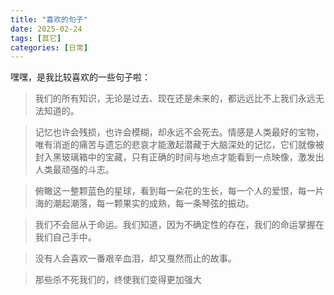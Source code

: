 ```yaml
---
title: "喜欢的句子"
date: 2025-02-24
tags: [其它]
categories: [日常]
---
```


嘿嘿，是我比较喜欢的一些句子啦：

> 我们的所有知识，无论是过去、现在还是未来的，都远远比不上我们永远无法知道的。

<!--more-->

> 记忆也许会残损，也许会模糊，却永远不会死去。情感是人类最好的宝物，唯有消逝的痛苦与遗忘的悲哀才能激起潜藏于大脑深处的记忆，它们就像被封入黑玻璃箱中的宝藏，只有正确的时间与地点才能看到一点映像，激发出人类最顽强的斗志。

> 俯瞰这一整颗蓝色的星球，看到每一朵花的生长，每一个人的爱恨，每一片海的潮起潮落，每一颗果实的成熟，每一条琴弦的振动。

> 我们不会屈从于命运。我们知道，因为不确定性的存在，我们的命运掌握在我们自己手中。

> 没有人会喜欢一番艰辛血泪，却又戛然而止的故事。

> 那些杀不死我们的，终使我们变得更加强大
